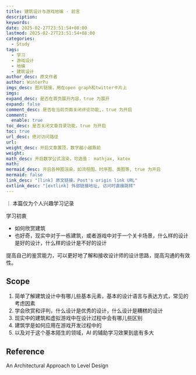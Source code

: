 ```yaml
---
title: 建筑设计与游戏地编 - 前言
description: 
keywords: 
date: 2025-02-27T23:51:54+08:00
lastmod: 2025-02-27T23:51:54+08:00
categories:
  - Study
tags:
  - 学习
  - 游戏设计
  - 地编
  - 建筑设计
author_desc: 原文作者
author: WinterPu
imgs_desc: 图片链接，用在open graph和twitter卡片上
imgs: 
expand_desc: 是否在首页展开内容，true 为展开
expand: false
comment_desc: 是否在当前页面关闭评论功能,，true 为开启
comment:
  enable: true
toc_desc: 是否关闭文章目录功能，true 为开启
toc: true
url_desc: 绝对访问路径
url: 
weight_desc: 开启文章置顶，数字越小越靠前
weight: 
math_desc: 开启数学公式渲染，可选值： mathjax, katex
math: 
mermaid_desc: 开启各种图渲染，如流程图、时序图、类图等, true 为开启
mermaid: false
link_desc: "[link] 原文链接，Post's origin link URL"
extlink_desc: "[extlink] 外部链接地址, 访问时直接跳转"
---
```

｜ 本篇仅为个人兴趣学习记录

学习初衷
* 如何欣赏建筑
* 也好奇，现实中对于一栋建筑，或者游戏中对于一个关卡场景，什么样的设计是好的设计，什么样的设计是不好的设计

提高自己的鉴赏能力，可以更好地了解和接收设计师的设计思路，提高沟通的有效性。

## Scope

1. 简单了解建筑设计中有哪儿些基本元素，基本的设计语言与表达方式，常见的考虑因素
2. 学会欣赏和评判，什么设计是优秀的设计，什么设计是糟糕的设计
3. 现实中的建筑和虚拟游戏中在设计过程中会有哪儿些区别
4. 建筑学是如何应用在游戏开发过程中的
5. 以及对于这个基本陌生的领域，AI 的辅助学习效果到底有多大

## Reference

An Architectural Approach to Level Design

<!--more-->

